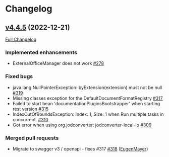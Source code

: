 # Changelog

## [v4.4.5](https://github.com/jodconverter/jodconverter/tree/v4.4.5) (2022-12-21)

[Full Changelog](https://github.com/jodconverter/jodconverter/compare/v4.4.4...v4.4.5)

### **Implemented enhancements**

- ExternalOfficeManager does not work [\#278](https://github.com/jodconverter/jodconverter/issues/278)

### **Fixed bugs**

- java.lang.NullPointerException: byExtension\(extension\) must not be
  null [\#319](https://github.com/jodconverter/jodconverter/issues/319)
- Missing classes exception for the
  DefaultDocumentFormatRegistry [\#317](https://github.com/jodconverter/jodconverter/issues/317)
- Failed to start bean 'documentationPluginsBootstrapper' when starting rest
  version [\#315](https://github.com/jodconverter/jodconverter/issues/315)
- IndexOutOfBoundsException: Index: 1, Size: 1 when Run multiple tasks in
  concurrent. [\#310](https://github.com/jodconverter/jodconverter/issues/310)
- Got error when using org.jodconverter:
  jodconverter-local-lo [\#309](https://github.com/jodconverter/jodconverter/issues/309)

### **Merged pull requests**

- Migrate to swagger v3 / openapi - fixes
  \#317 [\#318](https://github.com/jodconverter/jodconverter/pull/318) ([EugenMayer](https://github.com/EugenMayer))
